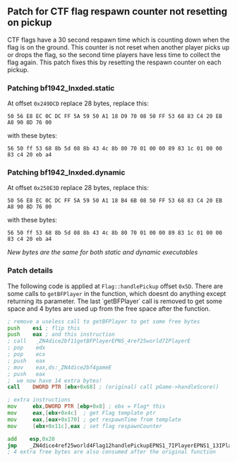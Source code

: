## Patch for CTF flag respawn counter not resetting on pickup
 CTF flags have a 30 second respawn time which is counting down when the flag is on
 the ground. This counter is not reset when another player picks up or drops the flag,
 so the second time players have less time to collect the flag again. This patch fixes
 this by resetting the respawn counter on each pickup.

### Patching bf1942_lnxded.static
At offset `0x249DCD` replace 28 bytes, replace this:
```
50 56 E8 EC 0C DC FF 5A 59 50 A1 18 D9 70 08 50 FF 53 68 83 C4 20 EB A8 90 8D 76 00
```
with these bytes:
```
56 50 ff 53 68 8b 5d 08 8b 43 4c 8b 80 70 01 00 00 89 83 1c 01 00 00 83 c4 20 eb a4
```

### Patching bf1942_lnxded.dynamic
At offset `0x250E3D` replace 28 bytes, replace this:
```
50 56 E8 EC 0C DC FF 5A 59 50 A1 18 B4 6B 08 50 FF 53 68 83 C4 20 EB A8 90 8D 76 00
```

with these bytes:
```
56 50 ff 53 68 8b 5d 08 8b 43 4c 8b 80 70 01 00 00 89 83 1c 01 00 00 83 c4 20 eb a4
```


*New bytes are the same for both static and dynamic executables*

### Patch details
The following code is applied at `Flag::handlePickup` offset `0x5D`. There are some calls to `getBFPlayer` in the function, which doesnt do anything except returning its parameter. The last ˙getBFPlayer˙ call is removed to get some space and 4 bytes are used up from the free space after the function.
```asm
; remove a useless call to getBFPlayer to get some free bytes
push    esi ; flip this
push    eax ; and this instruction
; call   _ZN4dice2bf11getBFPlayerEPNS_4ref25world7IPlayerE
; pop    edx
; pop    ecx
; push   eax
; mov    eax,ds:_ZN4dice2bf4gameE
; push   eax
;  we now have 14 extra bytes!
call    DWORD PTR [ebx+0x68] ; (original) call pGame->handleScore()

; extra instructions
mov     ebx,DWORD PTR [ebp+0x8] ; ebx = Flag* this
mov     eax,[ebx+0x4c]  ; get Flag template ptr
mov     eax,[eax+0x170] ; get respawnTime from template
mov     [ebx+0x11c],eax ; set flag respawnCounter

add    esp,0x20
jmp    _ZN4dice4ref25world4Flag12handlePickupEPNS1_7IPlayerEPNS1_13IPlayerObjectE+0x1d
; 4 extra free bytes are also consumed after the original function
```
